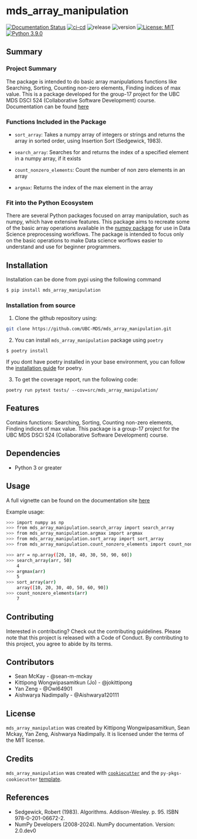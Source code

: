 # mds_array_manipulation

[![Documentation Status](https://readthedocs.org/projects/mds-array-manipulation/badge/?version=latest)](https://mds-array-manipulation.readthedocs.io/en/latest/?badge=latest) [![ci-cd](https://github.com/UBC-MDS/mds_array_manipulation/actions/workflows/ci-cd.yml/badge.svg)](https://github.com/UBC-MDS/mds_array_manipulation/actions/workflows/ci-cd.yml) ![release](https://img.shields.io/github/release-date/UBC-MDS/mds_array_manipulation) ![version](https://img.shields.io/github/v/release/UBC-MDS/mds_array_manipulation) [![License: MIT](https://img.shields.io/badge/License-MIT-yellow.svg)](https://opensource.org/licenses/MIT) [![Python 3.9.0](https://img.shields.io/badge/python-3.9.0-blue.svg)](https://www.python.org/downloads/release/python-390/)

## Summary

### Project Summary

The package is intended to do basic array manipulations functions like Searching, Sorting, Counting non-zero elements, Finding indices of max value. 
This is a package developed for the group-17 project for the UBC MDS DSCI 524 (Collaborative Software Development) course. Documentation can be found [here](https://mds-array-manipulation.readthedocs.io/en/latest/?badge=latest)

### Functions Included in the Package

- `sort_array`: Takes a numpy array of integers or strings and returns the array in sorted order, using Insertion Sort (Sedgewick, 1983).

- `search_array`: Searches for and returns the index of a specified element in a numpy array, if it exists

- `count_nonzero_elements`: Count the number of non zero elements in an array

- `argmax`: Returns the index of the max element in the array

### Fit into the Python Ecosystem

There are several Python packages focused on array manipulation, such as numpy, which have extensive features. This package aims to recreate some of the basic array operations available in the [numpy package](https://numpy.org/devdocs/index.html#numpy-documentation) for use in Data Science preprocessing workflows. The package is intended to focus only on the basic operations to make Data science worflows easier to understand and use for beginner programmers.
  
## Installation

Installation can be done from pypi using the following command

```bash
$ pip install mds_array_manipulation
```

### Installation from source

1. Clone the github repository using:
```bash
git clone https://github.com/UBC-MDS/mds_array_manipulation.git
```

2. You can install `mds_array_manipulation` package using `poetry`
```
$ poetry install
```
If you dont have poetry installed in your base environment, you can follow the [installation guide](https://python-poetry.org/docs/#installation) for poetry.

3. To get the coverage report, run the following code:
```
poetry run pytest tests/ --cov=src/mds_array_manipulation/
```

## Features

Contains functions: Searching, Sorting, Counting non-zero elements, Finding indices of max value. This package is a group-17 project for the UBC MDS DSCI 524 (Collaborative Software Development) course.

## Dependencies

- Python 3 or greater

## Usage

A full vignette can be found on the documentation site [here](https://mds-array-manipulation.readthedocs.io/en/latest/example.html)

Example usage:
```bash
>>> import numpy as np
>>> from mds_array_manipulation.search_array import search_array
>>> from mds_array_manipulation.argmax import argmax
>>> from mds_array_manipulation.sort_array import sort_array
>>> from mds_array_manipulation.count_nonzero_elements import count_nonzero_elements

>>> arr = np.array([20, 10, 40, 30, 50, 90, 60])
>>> search_array(arr, 50)
    4
>>> argmax(arr)
    5
>>> sort_array(arr)
    array([10, 20, 30, 40, 50, 60, 90])
>>> count_nonzero_elements(arr)
    7
```

## Contributing

Interested in contributing? Check out the contributing guidelines. Please note that this project is released with a Code of Conduct. By contributing to this project, you agree to abide by its terms.

## Contributors

* Sean McKay - @sean-m-mckay
* Kittipong Wongwipasamitkun (Jo) - @jokittipong
* Yan Zeng - @Owl64901
* Aishwarya Nadimpally - @Aishwarya120111

## License

`mds_array_manipulation` was created by Kittipong Wongwipasamitkun, Sean Mckay, Yan Zeng, Aishwarya Nadimpally. It is licensed under the terms of the MIT license.

## Credits

`mds_array_manipulation` was created with [`cookiecutter`](https://cookiecutter.readthedocs.io/en/latest/) and the `py-pkgs-cookiecutter` [template](https://github.com/py-pkgs/py-pkgs-cookiecutter).

## References

- Sedgewick, Robert (1983). Algorithms. Addison-Wesley. p. 95. ISBN 978-0-201-06672-2.
- NumPy Developers (2008-2024). NumPy documentation. Version: 2.0.dev0 
